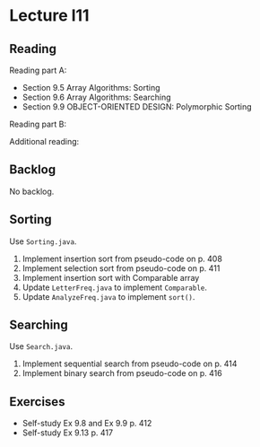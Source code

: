 # Lecture l11

## Reading
Reading part A:
- Section 9.5 Array Algorithms: Sorting
- Section 9.6 Array Algorithms: Searching
- Section 9.9 OBJECT-ORIENTED DESIGN: Polymorphic Sorting

Reading part B:


Additional reading:  


## Backlog
No backlog.

## Sorting

Use `Sorting.java`.

1. Implement insertion sort from pseudo-code on p. 408
2. Implement selection sort from pseudo-code on p. 411
3. Implement insertion sort with Comparable array
4. Update `LetterFreq.java` to implement `Comparable`.
5. Update `AnalyzeFreq.java` to implement `sort()`.

## Searching

Use `Search.java`.

1. Implement sequential search from pseudo-code on p. 414
2. Implement binary search from pseudo-code on p. 416

## Exercises
- Self-study Ex 9.8 and Ex 9.9 p. 412
- Self-study Ex 9.13 p. 417
